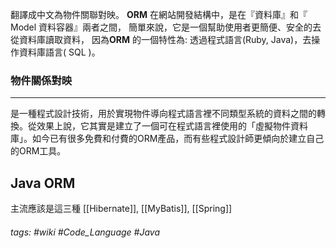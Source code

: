 翻譯成中文為物件關聯對映。 **ORM** 在網站開發結構中，是在『資料庫』和『 Model 資料容器』兩者之間， 簡單來說，它是一個幫助使用者更簡便、安全的去從資料庫讀取資料， 因為**ORM** 的一個特性為: 透過程式語言(Ruby, Java)，去操作資料庫語言( SQL )。

### 物件關係對映
---
是一種程式設計技術，用於實現物件導向程式語言裡不同類型系統的資料之間的轉換。從效果上說，它其實是建立了一個可在程式語言裡使用的「虛擬物件資料庫」。如今已有很多免費和付費的ORM產品，而有些程式設計師更傾向於建立自己的ORM工具。

## Java ORM
主流應該是這三種
[[Hibernate]], [[MyBatis]], [[Spring]]



###### tags: #wiki #Code_Language #Java 